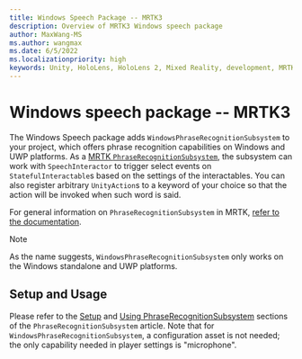 ```yaml
---
title: Windows Speech Package -- MRTK3
description: Overview of MRTK3 Windows speech package
author: MaxWang-MS
ms.author: wangmax
ms.date: 6/5/2022
ms.localizationpriority: high
keywords: Unity, HoloLens, HoloLens 2, Mixed Reality, development, MRTK3, windows speech, speech, phrase, phrase recognition, speech recognition, Mixed Reality Toolkit
---
```


# Windows speech package -- MRTK3

The Windows Speech package adds `WindowsPhraseRecognitionSubsystem` to your project, which offers phrase recognition capabilities on Windows and UWP platforms. As a [MRTK `PhraseRecognitionSubsystem`](../../../mrtk3-core/packages/core/subsystems/phraserecognitionsubsystem.md), the subsystem can work with `SpeechInteractor` to trigger select events on `StatefulInteractable`s based on the settings of the interactables. You can also register arbitrary `UnityAction`s to a keyword of your choice so that the action will be invoked when such word is said.

For general information on `PhraseRecognitionSubsystem` in MRTK, [refer to the documentation](../../../mrtk3-core/packages/core/subsystems/phraserecognitionsubsystem.md).

> [!NOTE]
> As the name suggests, `WindowsPhraseRecognitionSubsystem` only works on the Windows standalone and UWP platforms.

## Setup and Usage

Please refer to the [Setup](../../../mrtk3-core/packages/core/subsystems/phraserecognitionsubsystem.md#setup) and [Using PhraseRecognitionSubsystem](../../../mrtk3-core/packages/core/subsystems/phraserecognitionsubsystem.md#using-phraserecognitionsubsystem-manually) sections of the `PhraseRecognitionSubsystem` article. Note that for `WindowsPhraseRecognitionSubsystem`, a configuration asset is not needed; the only capability needed in player settings is "microphone".
